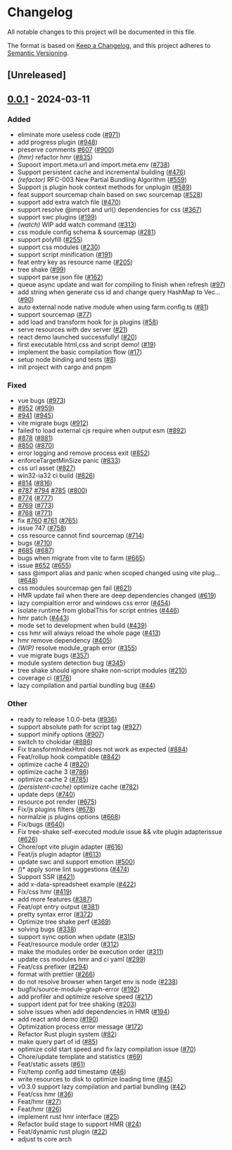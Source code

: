 # Changelog
All notable changes to this project will be documented in this file.

The format is based on [Keep a Changelog](https://keepachangelog.com/en/1.0.0/),
and this project adheres to [Semantic Versioning](https://semver.org/spec/v2.0.0.html).

## [Unreleased]

## [0.0.1](https://github.com/ErKeLost/farm/releases/tag/farmfe_compiler-v0.0.1) - 2024-03-11

### Added
- eliminate more useless code ([#971](https://github.com/ErKeLost/farm/pull/971))
- add progress plugin ([#948](https://github.com/ErKeLost/farm/pull/948))
- preserve comments [#607](https://github.com/ErKeLost/farm/pull/607) ([#900](https://github.com/ErKeLost/farm/pull/900))
- *(hmr)* refactor hmr ([#835](https://github.com/ErKeLost/farm/pull/835))
- Supoort import.meta.url and import.meta.env ([#738](https://github.com/ErKeLost/farm/pull/738))
- Support persistent cache and incremental building ([#476](https://github.com/ErKeLost/farm/pull/476))
- *(refactor)* RFC-003 New Partial Bundling Algorithm ([#559](https://github.com/ErKeLost/farm/pull/559))
- Support js plugin hook context methods for unplugin ([#589](https://github.com/ErKeLost/farm/pull/589))
- feat support sourcemap chain based on swc sourcemap ([#528](https://github.com/ErKeLost/farm/pull/528))
- support add extra watch file ([#470](https://github.com/ErKeLost/farm/pull/470))
- support resolve @import and url() dependencies for css ([#367](https://github.com/ErKeLost/farm/pull/367))
- support swc plugins ([#199](https://github.com/ErKeLost/farm/pull/199))
- *(watch)* WIP add watch command ([#313](https://github.com/ErKeLost/farm/pull/313))
- css module config schema & sourcemap ([#281](https://github.com/ErKeLost/farm/pull/281))
- support polyfill ([#255](https://github.com/ErKeLost/farm/pull/255))
- support css modules ([#230](https://github.com/ErKeLost/farm/pull/230))
- support script minification ([#191](https://github.com/ErKeLost/farm/pull/191))
- feat entry key as resource name ([#205](https://github.com/ErKeLost/farm/pull/205))
- tree shake ([#99](https://github.com/ErKeLost/farm/pull/99))
- support parse json file ([#162](https://github.com/ErKeLost/farm/pull/162))
- queue async update and wait for compiling to finish when refresh ([#97](https://github.com/ErKeLost/farm/pull/97))
- add string when generate css id and change query HashMap to Vec… ([#90](https://github.com/ErKeLost/farm/pull/90))
- auto external node native module when using farm.config.ts ([#81](https://github.com/ErKeLost/farm/pull/81))
- support sourcemap ([#77](https://github.com/ErKeLost/farm/pull/77))
- add load and transform hook for js plugins ([#58](https://github.com/ErKeLost/farm/pull/58))
- serve resources with dev server ([#21](https://github.com/ErKeLost/farm/pull/21))
- react demo launched successfully! ([#20](https://github.com/ErKeLost/farm/pull/20))
- first executable html,css and script demo! ([#19](https://github.com/ErKeLost/farm/pull/19))
- implement the basic compilation flow ([#17](https://github.com/ErKeLost/farm/pull/17))
- setup node binding and tests ([#8](https://github.com/ErKeLost/farm/pull/8))
- init project with cargo and pnpm

### Fixed
- vue bugs ([#973](https://github.com/ErKeLost/farm/pull/973))
- [#952](https://github.com/ErKeLost/farm/pull/952) ([#959](https://github.com/ErKeLost/farm/pull/959))
- [#941](https://github.com/ErKeLost/farm/pull/941) ([#945](https://github.com/ErKeLost/farm/pull/945))
- vite migrate bugs ([#912](https://github.com/ErKeLost/farm/pull/912))
- failed to load external cjs require when output esm ([#892](https://github.com/ErKeLost/farm/pull/892))
- [#878](https://github.com/ErKeLost/farm/pull/878) ([#881](https://github.com/ErKeLost/farm/pull/881))
- [#850](https://github.com/ErKeLost/farm/pull/850) ([#870](https://github.com/ErKeLost/farm/pull/870))
- error logging and remove process exit ([#852](https://github.com/ErKeLost/farm/pull/852))
- enforceTargetMinSize panic ([#833](https://github.com/ErKeLost/farm/pull/833))
- css url asset ([#827](https://github.com/ErKeLost/farm/pull/827))
- win32-ia32 ci build ([#826](https://github.com/ErKeLost/farm/pull/826))
- [#814](https://github.com/ErKeLost/farm/pull/814) ([#816](https://github.com/ErKeLost/farm/pull/816))
- [#787](https://github.com/ErKeLost/farm/pull/787) [#794](https://github.com/ErKeLost/farm/pull/794) [#785](https://github.com/ErKeLost/farm/pull/785) ([#800](https://github.com/ErKeLost/farm/pull/800))
- [#774](https://github.com/ErKeLost/farm/pull/774) ([#777](https://github.com/ErKeLost/farm/pull/777))
- [#769](https://github.com/ErKeLost/farm/pull/769) ([#773](https://github.com/ErKeLost/farm/pull/773))
- [#768](https://github.com/ErKeLost/farm/pull/768) ([#771](https://github.com/ErKeLost/farm/pull/771))
- fix [#760](https://github.com/ErKeLost/farm/pull/760) [#761](https://github.com/ErKeLost/farm/pull/761) ([#765](https://github.com/ErKeLost/farm/pull/765))
- issue 747 ([#758](https://github.com/ErKeLost/farm/pull/758))
- css resource cannot find sourcemap ([#714](https://github.com/ErKeLost/farm/pull/714))
- bugs ([#710](https://github.com/ErKeLost/farm/pull/710))
- [#685](https://github.com/ErKeLost/farm/pull/685) ([#687](https://github.com/ErKeLost/farm/pull/687))
- bugs when migrate from vite to farm ([#665](https://github.com/ErKeLost/farm/pull/665))
- issue [#652](https://github.com/ErKeLost/farm/pull/652) ([#655](https://github.com/ErKeLost/farm/pull/655))
- sass @import alias and panic when scoped changed using vite plug… ([#648](https://github.com/ErKeLost/farm/pull/648))
- css modules sourcemap gen fail ([#621](https://github.com/ErKeLost/farm/pull/621))
- HMR update fail when there are deep dependencies changed ([#619](https://github.com/ErKeLost/farm/pull/619))
- lazy compialtion error and windows css error ([#454](https://github.com/ErKeLost/farm/pull/454))
- Isolate runtime from globalThis for script entries ([#446](https://github.com/ErKeLost/farm/pull/446))
- hmr patch ([#443](https://github.com/ErKeLost/farm/pull/443))
- mode set to development when build ([#439](https://github.com/ErKeLost/farm/pull/439))
- css hmr will always reload the whole page ([#413](https://github.com/ErKeLost/farm/pull/413))
- hmr remove dependency ([#405](https://github.com/ErKeLost/farm/pull/405))
- *(WIP)* resolve module_graph  error ([#355](https://github.com/ErKeLost/farm/pull/355))
- vue migrate bugs ([#357](https://github.com/ErKeLost/farm/pull/357))
- module system detection bug ([#345](https://github.com/ErKeLost/farm/pull/345))
- tree shake should ignore shake non-script modules ([#210](https://github.com/ErKeLost/farm/pull/210))
- coverage ci ([#176](https://github.com/ErKeLost/farm/pull/176))
- lazy compilation and partial bundling bug ([#44](https://github.com/ErKeLost/farm/pull/44))

### Other
- ready to release 1.0.0-beta ([#936](https://github.com/ErKeLost/farm/pull/936))
- support absolute path for script tag ([#927](https://github.com/ErKeLost/farm/pull/927))
- support minify options ([#907](https://github.com/ErKeLost/farm/pull/907))
- switch to chokidar ([#886](https://github.com/ErKeLost/farm/pull/886))
- Fix transformIndexHtml does not work as expected ([#884](https://github.com/ErKeLost/farm/pull/884))
- Feat/rollup hook compatible ([#842](https://github.com/ErKeLost/farm/pull/842))
- optimize cache 4 ([#820](https://github.com/ErKeLost/farm/pull/820))
- optimize cache 3 ([#786](https://github.com/ErKeLost/farm/pull/786))
- optimize cache 2 ([#785](https://github.com/ErKeLost/farm/pull/785))
- *(persistent-cache)* optimize cache ([#782](https://github.com/ErKeLost/farm/pull/782))
- update deps ([#740](https://github.com/ErKeLost/farm/pull/740))
- resource pot render ([#675](https://github.com/ErKeLost/farm/pull/675))
- Fix/js plugins filters ([#678](https://github.com/ErKeLost/farm/pull/678))
- normalzie js plugins options ([#668](https://github.com/ErKeLost/farm/pull/668))
- Fix/bugs ([#640](https://github.com/ErKeLost/farm/pull/640))
- Fix tree-shake self-executed module issue && vite plugin adapterissue ([#626](https://github.com/ErKeLost/farm/pull/626))
- Chore/opt vite plugin adapter ([#616](https://github.com/ErKeLost/farm/pull/616))
- Feat/js plugin adaptor ([#613](https://github.com/ErKeLost/farm/pull/613))
- update swc and support emotion ([#500](https://github.com/ErKeLost/farm/pull/500))
- *(*)* apply some lint suggestions ([#474](https://github.com/ErKeLost/farm/pull/474))
- Support SSR ([#421](https://github.com/ErKeLost/farm/pull/421))
- add x-data-spreadsheet example ([#422](https://github.com/ErKeLost/farm/pull/422))
- Fix/css hmr ([#419](https://github.com/ErKeLost/farm/pull/419))
- add more features ([#387](https://github.com/ErKeLost/farm/pull/387))
- Feat/opt entry output ([#381](https://github.com/ErKeLost/farm/pull/381))
- pretty syntax error ([#372](https://github.com/ErKeLost/farm/pull/372))
- Optimize tree shake perf ([#369](https://github.com/ErKeLost/farm/pull/369))
- solving bugs ([#338](https://github.com/ErKeLost/farm/pull/338))
- support sync option when update ([#315](https://github.com/ErKeLost/farm/pull/315))
- Feat/resource module order ([#312](https://github.com/ErKeLost/farm/pull/312))
- make the modules order be execution order ([#311](https://github.com/ErKeLost/farm/pull/311))
- update css modules hmr and ci yaml ([#299](https://github.com/ErKeLost/farm/pull/299))
- Feat/css prefixer ([#294](https://github.com/ErKeLost/farm/pull/294))
- format with prettier ([#266](https://github.com/ErKeLost/farm/pull/266))
- do not resolve browser when target env is node ([#238](https://github.com/ErKeLost/farm/pull/238))
- bugfix/source-module-graph-error ([#192](https://github.com/ErKeLost/farm/pull/192))
- add profiler and optimize resolve speed ([#217](https://github.com/ErKeLost/farm/pull/217))
- support ident pat for tree shaking ([#203](https://github.com/ErKeLost/farm/pull/203))
- solve issues when add dependencies in HMR ([#194](https://github.com/ErKeLost/farm/pull/194))
- add react antd demo ([#190](https://github.com/ErKeLost/farm/pull/190))
- Optimization process error message ([#172](https://github.com/ErKeLost/farm/pull/172))
- Refactor Rust plugin system ([#82](https://github.com/ErKeLost/farm/pull/82))
- make query part of id ([#85](https://github.com/ErKeLost/farm/pull/85))
- optimize cold start speed and fix lazy compilation issue ([#70](https://github.com/ErKeLost/farm/pull/70))
- Chore/update template and statistics ([#69](https://github.com/ErKeLost/farm/pull/69))
- Feat/static assets ([#61](https://github.com/ErKeLost/farm/pull/61))
- Fix/temp config add timestamp ([#46](https://github.com/ErKeLost/farm/pull/46))
- write resources to disk to optimize loading time ([#45](https://github.com/ErKeLost/farm/pull/45))
- v0.3.0 support lazy compilation and partial bundling ([#42](https://github.com/ErKeLost/farm/pull/42))
- Feat/css hmr ([#36](https://github.com/ErKeLost/farm/pull/36))
- Feat/hmr ([#27](https://github.com/ErKeLost/farm/pull/27))
- Feat/hmr ([#26](https://github.com/ErKeLost/farm/pull/26))
- implement rust hmr interface ([#25](https://github.com/ErKeLost/farm/pull/25))
- Refactor build stage to support HMR ([#24](https://github.com/ErKeLost/farm/pull/24))
- Feat/dynamic rust plugin ([#22](https://github.com/ErKeLost/farm/pull/22))
- adjust ts core arch

